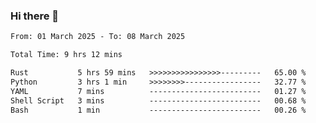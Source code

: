 ### Hi there 👋

<!--
**ututono/ututono** is a ✨ _special_ ✨ repository because its `README.md` (this file) appears on your GitHub profile.

Here are some ideas to get you started:

- 🔭 I’m currently working on ...
- 🌱 I’m currently learning ...
- 👯 I’m looking to collaborate on ...
- 🤔 I’m looking for help with ...
- 💬 Ask me about ...
- 📫 How to reach me: ...
- 😄 Pronouns: ...
- ⚡ Fun fact: ...
-->



<!--START_SECTION:waka-->

```txt
From: 01 March 2025 - To: 08 March 2025

Total Time: 9 hrs 12 mins

Rust           5 hrs 59 mins   >>>>>>>>>>>>>>>>---------   65.00 %
Python         3 hrs 1 min     >>>>>>>>-----------------   32.77 %
YAML           7 mins          -------------------------   01.27 %
Shell Script   3 mins          -------------------------   00.68 %
Bash           1 min           -------------------------   00.26 %
```

<!--END_SECTION:waka-->
